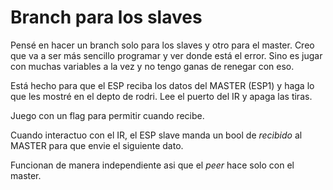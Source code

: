 # Branch para los slaves

Pensé en hacer un branch solo para los slaves y otro para el master. Creo que va a ser más sencillo programar y ver donde está el error. Sino es jugar con muchas variables a la vez y no tengo ganas de renegar con eso. 

Está hecho para que el ESP reciba los datos del MASTER (ESP1) y haga lo que les mostré en el depto de rodri. Lee el puerto del IR y apaga las tiras. 

Juego con un flag para permitir cuando recibe. 

Cuando interactuo con el IR, el ESP slave manda un bool de *recibido* al MASTER para que envie el siguiente dato. 

Funcionan de manera independiente asi que el *peer* hace solo con el master. 

